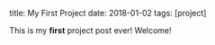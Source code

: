 title: My First Project
date: 2018-01-02
tags: [project]

This is my **first** project post ever! Welcome!
